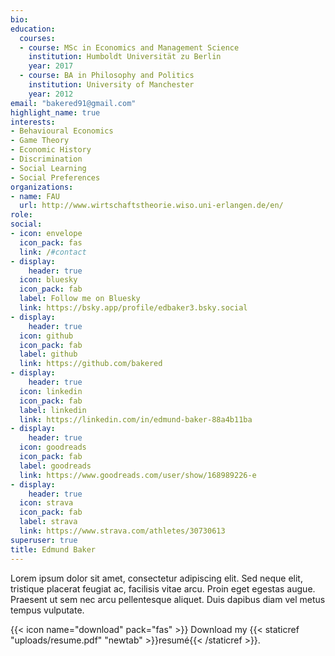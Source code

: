 ```yaml
---
bio:
education:
  courses:
  - course: MSc in Economics and Management Science
    institution: Humboldt Universität zu Berlin
    year: 2017
  - course: BA in Philosophy and Politics
    institution: University of Manchester
    year: 2012
email: "bakered91@gmail.com"
highlight_name: true
interests:
- Behavioural Economics
- Game Theory
- Economic History
- Discrimination
- Social Learning
- Social Preferences
organizations:
- name: FAU
  url: http://www.wirtschaftstheorie.wiso.uni-erlangen.de/en/
role: 
social:
- icon: envelope
  icon_pack: fas
  link: /#contact
- display:
    header: true
  icon: bluesky
  icon_pack: fab
  label: Follow me on Bluesky
  link: https://bsky.app/profile/edbaker3.bsky.social
- display:
    header: true
  icon: github
  icon_pack: fab
  label: github
  link: https://github.com/bakered
- display:
    header: true
  icon: linkedin
  icon_pack: fab
  label: linkedin
  link: https://linkedin.com/in/edmund-baker-88a4b11ba
- display:
    header: true
  icon: goodreads
  icon_pack: fab
  label: goodreads
  link: https://www.goodreads.com/user/show/168989226-e
- display:
    header: true
  icon: strava
  icon_pack: fab
  label: strava
  link: https://www.strava.com/athletes/30730613
superuser: true
title: Edmund Baker
---
```


Lorem ipsum dolor sit amet, consectetur adipiscing elit. Sed neque elit, tristique placerat feugiat ac, facilisis vitae arcu. Proin eget egestas augue. Praesent ut sem nec arcu pellentesque aliquet. Duis dapibus diam vel metus tempus vulputate.

{{< icon name="download" pack="fas" >}} Download my {{< staticref "uploads/resume.pdf" "newtab" >}}resumé{{< /staticref >}}.
